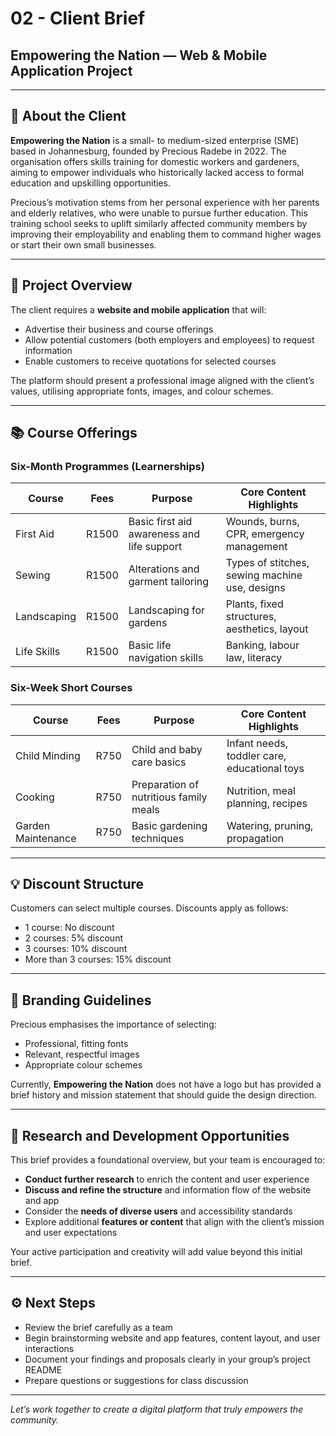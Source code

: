 # 02 - Client Brief  
## Empowering the Nation — Web & Mobile Application Project  

---

## 🏢 About the Client

**Empowering the Nation** is a small- to medium-sized enterprise (SME) based in Johannesburg, founded by Precious Radebe in 2022. The organisation offers skills training for domestic workers and gardeners, aiming to empower individuals who historically lacked access to formal education and upskilling opportunities.

Precious’s motivation stems from her personal experience with her parents and elderly relatives, who were unable to pursue further education. This training school seeks to uplift similarly affected community members by improving their employability and enabling them to command higher wages or start their own small businesses.

---

## 🎯 Project Overview

The client requires a **website and mobile application** that will:

- Advertise their business and course offerings  
- Allow potential customers (both employers and employees) to request information  
- Enable customers to receive quotations for selected courses  

The platform should present a professional image aligned with the client’s values, utilising appropriate fonts, images, and colour schemes.

---

## 📚 Course Offerings

### Six-Month Programmes (Learnerships)

| Course       | Fees  | Purpose                                            | Core Content Highlights                          |
|--------------|-------|----------------------------------------------------|-------------------------------------------------|
| First Aid    | R1500 | Basic first aid awareness and life support         | Wounds, burns, CPR, emergency management        |
| Sewing       | R1500 | Alterations and garment tailoring                   | Types of stitches, sewing machine use, designs  |
| Landscaping  | R1500 | Landscaping for gardens                              | Plants, fixed structures, aesthetics, layout    |
| Life Skills  | R1500 | Basic life navigation skills                         | Banking, labour law, literacy                     |

### Six-Week Short Courses

| Course           | Fees  | Purpose                                            | Core Content Highlights                          |
|------------------|-------|----------------------------------------------------|-------------------------------------------------|
| Child Minding    | R750  | Child and baby care basics                           | Infant needs, toddler care, educational toys    |
| Cooking          | R750  | Preparation of nutritious family meals              | Nutrition, meal planning, recipes                |
| Garden Maintenance| R750 | Basic gardening techniques                           | Watering, pruning, propagation                    |

---

## 💡 Discount Structure

Customers can select multiple courses. Discounts apply as follows:

- 1 course: No discount  
- 2 courses: 5% discount  
- 3 courses: 10% discount  
- More than 3 courses: 15% discount  

---

## 🎨 Branding Guidelines

Precious emphasises the importance of selecting:

- Professional, fitting fonts  
- Relevant, respectful images  
- Appropriate colour schemes  

Currently, **Empowering the Nation** does not have a logo but has provided a brief history and mission statement that should guide the design direction.

---

## 🔎 Research and Development Opportunities

This brief provides a foundational overview, but your team is encouraged to:

- **Conduct further research** to enrich the content and user experience  
- **Discuss and refine the structure** and information flow of the website and app  
- Consider the **needs of diverse users** and accessibility standards  
- Explore additional **features or content** that align with the client’s mission and user expectations  

Your active participation and creativity will add value beyond this initial brief.

---

## ⚙️ Next Steps

- Review the brief carefully as a team  
- Begin brainstorming website and app features, content layout, and user interactions  
- Document your findings and proposals clearly in your group’s project README  
- Prepare questions or suggestions for class discussion  

---

*Let’s work together to create a digital platform that truly empowers the community.*

